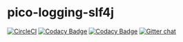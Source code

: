 # pico-logging-slf4j
[![CircleCI](https://circleci.com/gh/pico-works/pico-logging-slf4j/tree/develop.svg?style=svg)](https://circleci.com/gh/pico-works/pico-logging-slf4j/tree/develop)
[![Codacy Badge](https://api.codacy.com/project/badge/Grade/492233dcb0824733a7cb7b60468ae418)](https://www.codacy.com/app/newhoggy/pico-works-pico-logging-slf4j?utm_source=github.com&amp;utm_medium=referral&amp;utm_content=pico-works/pico-logging-slf4j&amp;utm_campaign=Badge_Grade)
[![Codacy Badge](https://api.codacy.com/project/badge/Coverage/492233dcb0824733a7cb7b60468ae418)](https://www.codacy.com/app/newhoggy/pico-works-pico-logging-slf4j?utm_source=github.com&amp;utm_medium=referral&amp;utm_content=pico-works/pico-logging-slf4j&amp;utm_campaign=Badge_Coverage)
[![Gitter chat](https://badges.gitter.im/Join%20Chat.svg)](https://gitter.im/pico-works/general)

